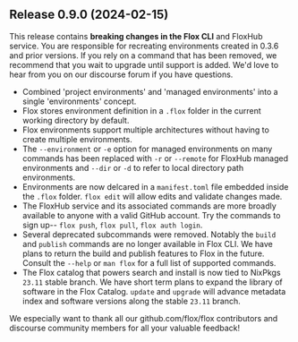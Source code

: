 ## Release 0.9.0 (2024-02-15)

This release contains **breaking changes in the Flox CLI** and FloxHub service. You are responsible for recreating environments created in 0.3.6 and prior versions. If you rely on a command that has been removed, we recommend that you wait to upgrade until support is added. We'd love to hear from you on our discourse forum if you have questions.

 - Combined 'project environments' and 'managed environments' into a single 'environments' concept.
 - Flox stores environment definition in a `.flox` folder in the current working directory by default.
 - Flox environments support multiple architectures without having to create multiple environments. 
 - The `--environment` or `-e` option for managed environments on many commands has been replaced with `-r` or `--remote` for FloxHub managed environments and `--dir` or `-d` to refer to local directory path environments.
 - Environments are now delcared in a `manifest.toml` file embedded inside the `.flox` folder. `flox edit` will allow edits and validate changes made.
 - The FloxHub service and its associated commands are more broadly available to anyone with a valid GitHub account. Try the commands to sign up-- `flox push`, `flox pull`, `flox auth login`.
 - Several deprecated subcommands were removed. Notably the `build` and `publish` commands are no longer available in Flox CLI. We have plans to return the build and publish features to Flox in the future. Consult the `--help` or `man flox` for a full list of supported commands.
 - The Flox catalog that powers search and install is now tied to NixPkgs `23.11` stable branch. We have short term plans to expand the library of software in the Flox Catalog. `update` and `upgrade` will advance metadata index and software versions along the stable `23.11` branch.

We especially want to thank all our github.com/flox/flox contributors and
discourse community members for all your valuable feedback!
